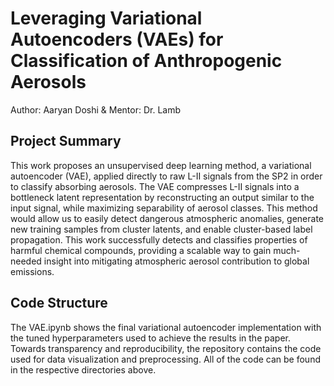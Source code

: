 # Leveraging Variational Autoencoders (VAEs) for Classification of Anthropogenic Aerosols
Author: Aaryan Doshi & Mentor: Dr. Lamb
## Project Summary
This work proposes an unsupervised deep learning method, a variational autoencoder (VAE), applied directly to raw L-II signals from the SP2 in order to classify absorbing aerosols. The VAE compresses L-II signals into a bottleneck latent representation by reconstructing an output similar to the input signal, while maximizing separability of aerosol classes. This method would allow us to easily detect dangerous atmospheric anomalies, generate new training samples from cluster latents, and enable cluster-based label propagation. This work successfully detects and classifies properties of harmful chemical compounds, providing a scalable way to gain much-needed insight into mitigating atmospheric aerosol contribution to global emissions.
## Code Structure
The VAE.ipynb shows the final variational autoencoder implementation with the tuned hyperparameters used to achieve the results in the paper. Towards transparency and reproducibility, the repository contains the code used for data visualization and preprocessing. All of the code can be found in the respective directories above.
